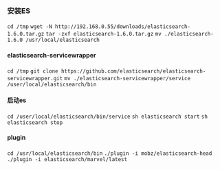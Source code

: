 ### 安装ES

`cd /tmp`
`wget -N http://192.168.0.55/downloads/elasticsearch-1.6.0.tar.gz`
`tar -zxf elasticsearch-1.6.0.tar.gz`
`mv ./elasticsearch-1.6.0 /usr/local/elasticsearch`

#### elasticsearch-servicewrapper

`cd /tmp`
`git clone https://github.com/elasticsearch/elasticsearch-servicewrapper.git`
`mv ./elasticsearch-servicewrapper/service /user/local/elasticsearch/bin`

#### 启动es

`cd /user/local/elasticsearch/bin/service`
`sh elasticsearch start`
`sh elasticsearch stop`

#### plugin

`cd /usr/local/elasticsearch/bin`
`./plugin -i mobz/elasticsearch-head`
`./plugin -i elasticsearch/marvel/latest`
